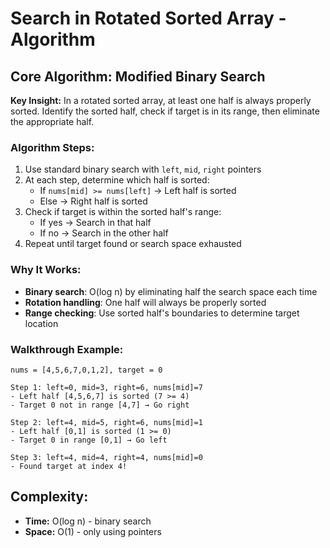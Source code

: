 # Search in Rotated Sorted Array - Algorithm

## Core Algorithm: Modified Binary Search

**Key Insight:** In a rotated sorted array, at least one half is always properly sorted. Identify the sorted half, check if target is in its range, then eliminate the appropriate half.

### Algorithm Steps:
1. Use standard binary search with `left`, `mid`, `right` pointers
2. At each step, determine which half is sorted:
   - If `nums[mid] >= nums[left]` → Left half is sorted
   - Else → Right half is sorted
3. Check if target is within the sorted half's range:
   - If yes → Search in that half
   - If no → Search in the other half
4. Repeat until target found or search space exhausted

### Why It Works:
- **Binary search**: O(log n) by eliminating half the search space each time
- **Rotation handling**: One half will always be properly sorted
- **Range checking**: Use sorted half's boundaries to determine target location

### Walkthrough Example:
```
nums = [4,5,6,7,0,1,2], target = 0

Step 1: left=0, mid=3, right=6, nums[mid]=7
- Left half [4,5,6,7] is sorted (7 >= 4)
- Target 0 not in range [4,7] → Go right

Step 2: left=4, mid=5, right=6, nums[mid]=1  
- Left half [0,1] is sorted (1 >= 0)
- Target 0 in range [0,1] → Go left

Step 3: left=4, mid=4, right=4, nums[mid]=0
- Found target at index 4!
```

## Complexity:
- **Time:** O(log n) - binary search
- **Space:** O(1) - only using pointers